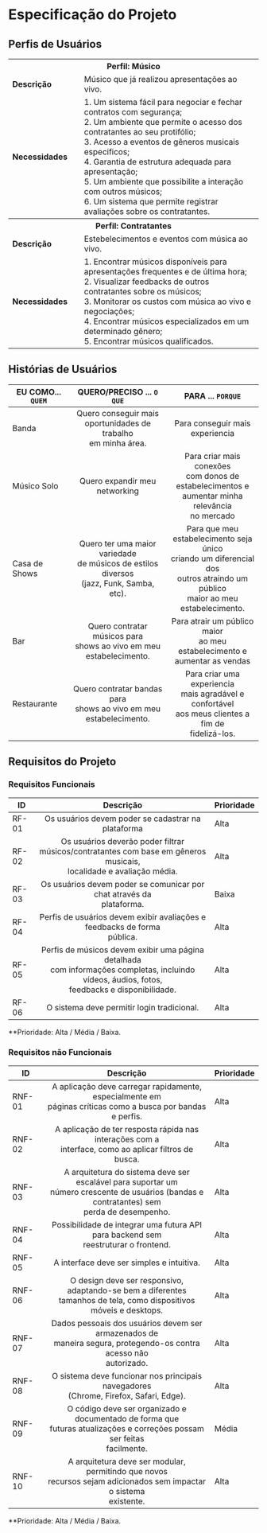 # Especificação do Projeto

## Perfis de Usuários

<!-- [Enumere e faça o detalhamento dos perfis de usuários. Utilize o modelo de tabela abaixo para sintetizá-los.] -->

<table>
<tbody>
<tr align=center>
<th colspan="2">Perfil: Músico </th>
</tr>
<tr>
<td width="150px"><b>Descrição</b></td>
<td width="600px">Músico que já realizou apresentações ao vivo.</td>
</tr>
<tr>
<td><b>Necessidades</b></td>
<td>
  1. Um sistema fácil para negociar e fechar contratos com segurança;</br> <!-- o Br ali é para quebrar linha :) -->
  2. Um ambiente que permite o acesso dos contratantes ao seu protifólio;</br>
  3. Acesso a eventos de gêneros musicais especificos;</br>
  4. Garantia de estrutura adequada para apresentação;</br>
  5. Um ambiente que possibilite a interação com outros músicos;</br>
  6. Um sistema que permite registrar avaliações sobre os contratantes.
</td>
</tr>
<tr align=center>
<th colspan="2">Perfil: Contratantes </th>
</tr>
<tr>
<td width="150px"><b>Descrição</b></td>
<td width="600px">Estebelecimentos e eventos com música ao vivo.</td>
</tr>
<tr>
<td><b>Necessidades</b></td>
<td>
  1. Encontrar músicos disponíveis para apresentações frequentes e de última hora;</br>
  2. Visualizar feedbacks de outros contratantes sobre os músicos;</br>
  3. Monitorar os custos com música ao vivo e negociações;</br>
  4. Encontrar músicos especializados em um determinado gênero;</br>
  5. Encontrar músicos qualificados.
</td>
</tr>
</tbody>
</table>


## Histórias de Usuários

<!-- [Apresente aqui as histórias de usuários que são relevantes para o projeto da solução.]

> **Link Útil**:
> - [Como escrever boas histórias de usuário](https://medium.com/vertice/como-escrever-boas-users-stories-hist%C3%B3rias-de-usu%C3%A1rios-b29c75043fac)

[Utilize o modelo de tabela abaixo para apresentar as histórias de usuários.] -->

|EU COMO... `QUEM`   | QUERO/PRECISO ... `O QUE`                                                                                             |PARA ... `PORQUE`                                           |
|--------------------|-----------------------------------------------------------------------------------------------------------------------|------------------------------------------------------------|
| Banda              | <div align=center>Quero conseguir mais</br>oportunidades de trabalho</br>em minha área.</div>                         | <div align=center>Para conseguir mais</br>experiencia</div>|
| Músico Solo        | <div align=center>Quero expandir meu networking</div>                                                                 | <div align=center>Para criar mais conexões</br>com donos de</br>estabelecimentos e</br>aumentar minha relevância</br>no mercado</div> |
| Casa de Shows      | <div align=center>Quero ter uma maior variedade</br>de músicos de estilos diversos</br>(jazz, Funk, Samba, etc).</div>| <div align=center>Para que meu</br>estabelecimento seja único</br>criando um diferencial dos</br>outros atraindo um público</br>maior ao meu</br>estabelecimento.</div>|
| Bar                | <div align=center>Quero contratar músicos para</br>shows ao vivo em meu</br>estabelecimento.</div>                    | <div align=center>Para atrair um público maior</br>ao meu estabelecimento e</br>aumentar as vendas</div>|
| Restaurante        | <div align=center>Quero contratar bandas para</br>shows ao vivo em meu</br>estabelecimento.</div>                     | <div align=center>Para criar uma experiencia</br>mais agradável e confortável</br>aos meus clientes a fim de</br>fidelizá-los.</div>|

## Requisitos do Projeto

<!-- [Com base nas Histórias de Usuários, enumere os requisitos da solução. Lembre-se que cada requisito deve corresponder a uma, e somente uma, característica alvo da solução. Além disso, certifique-se de que todos os aspectos capturados nas Histórias de Usuário foram cobertos.] -->

### Requisitos Funcionais

<!-- [Utilize o modelo de tabela abaixo para apresentar os requisitos funcionais] -->

|ID    | Descrição                | Prioridade |
|-------|---------------------------------|----|
| RF-01 |<div align=center>Os usuários devem poder se cadastrar na plataforma</div>| Alta |  
| RF-02 | <div align=center>Os usuários deverão poder filtrar músicos/contratantes com base em gêneros musicais,</br>localidade e avaliação média.</div>| Alta |
| RF-03 | <div align=center>Os usuários devem poder se comunicar por chat através da</br>plataforma.</div>| Baixa | 
| RF-04 | <div align=center>Perfis de usuários devem exibir avaliações e feedbacks de forma</br>pública.</div>| Alta | 
| RF-05 | <div align=center>Perfis de músicos devem exibir uma página detalhada</br>com informações completas, incluindo vídeos, áudios, fotos,</br>feedbacks e disponibilidade.</div>| Alta |
| RF-06 | <div align=center>O sistema deve permitir login tradicional.</div>| Alta | 

**Prioridade: Alta / Média / Baixa. 

### Requisitos não Funcionais

<!-- [Utilize o modelo de tabela abaixo para apresentar os requisitos não-funcionais] -->

|ID      | Descrição               |Prioridade |
|--------|-------------------------|----|
| RNF-01 | <div align=center>A aplicação deve carregar rapidamente, especialmente em</br>páginas críticas como a busca por bandas e perfis.</div>| Alta | 
| RNF-02 | <div align=center>A aplicação de ter resposta rápida nas interações com a</br>interface, como ao aplicar filtros de busca.</div>| Alta |
| RNF-03 | <div align=center>A arquitetura do sistema deve ser escalável para suportar um</br>número crescente de usuários (bandas e contratantes) sem</br>perda de desempenho.</div>| Alta | 
| RNF-04 | <div align=center>Possibilidade de integrar uma futura API para backend sem</br>reestruturar o frontend.</div>| Alta |
| RNF-05 | <div align=center>A interface deve ser simples e intuitiva.</div>| Alta | 
| RNF-06 | <div align=center>O design deve ser responsivo, adaptando-se bem a diferentes</br>tamanhos de tela, como dispositivos móveis e desktops.</div>| Alta |
| RNF-07 | <div align=center>Dados pessoais dos usuários devem ser armazenados de</br>maneira segura, protegendo-os contra acesso não</br>autorizado.</div>| Alta | 
| RNF-08 | <div align=center>O sistema deve funcionar nos principais navegadores</br>(Chrome, Firefox, Safari, Edge).</div>| Alta | 
| RNF-09 | <div align=center>O código deve ser organizado e documentado de forma que</br>futuras atualizações e correções possam ser feitas</br>facilmente.</div>| Média |
| RNF-10 | <div align=center>A arquitetura deve ser modular, permitindo que novos</br>recursos sejam adicionados sem impactar o sistema</br>existente.</div>| Alta | 

**Prioridade: Alta / Média / Baixa. 

